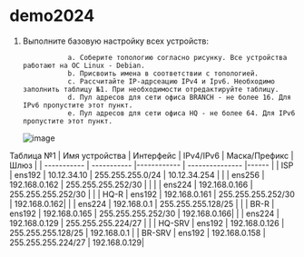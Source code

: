 # demo2024
1. Выполните базовую настройку всех устройств:
   
                  а. Соберите топологию согласно рисунку. Все устройства работают на OC Linux - Debian.
                  b. Присвоить имена в соответствии с топологией.
                  с. Рассчитайте IP-адрсеацию IPv4 и Ipv6. Необходимо заполнить таблицу №1. При необходимости отредактируйте таблицу.
                  d. Пул адресов для сети офиса BRANCH - не более 16. Для IPv6 пропустите этот пункт.
                  e. Пул адресов для сети офиса HQ - не более 64. Для IPv6 пропустите этот пункт.
   ![image](https://github.com/Ganibal-24/demo2024/assets/148868527/31bbb6ab-c10e-4838-b903-07df21287c9f)







Таблица №1
| Имя устройства | Интерфейс   | IPv4/IPv6        |    Маска/Префикс    | Шлюз         |
| -----------    | ----------- |------------      |   ---------------   |------        |
| ISP            | ens192      | 10.12.34.10      |  255.255.255.0/24   | 10.12.34.254 |
|                | ens256      | 192.168.0.162    |  255.255.255.252/30 |              |
|                | ens224      | 192.168.0.166    |  255.255.255.252/30 |              |
| HQ-R           | ens192      | 192.168.0.161    |  255.255.255.252/30 | 192.168.0.162|
|                | ens224      | 192.168.0.1      |  255.255.255.128/25 |              |
| BR-R           | ens192      | 192.168.0.165    |  255.255.255.252/30 | 192.168.0.166|
|                | ens224      | 192.168.0.129    |  255.255.255.224/27 |              |
| HQ-SRV         | ens192      | 192.168.0.126    |  255.255.255.128/25 | 192.168.0.1  |
| BR-SRV         | ens192      | 192.168.0.158    |  255.255.255.224/27 | 192.168.0.129|
